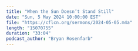 ```yaml
---
title: "When the Sun Doesn’t Stand Still"
date: "Sun, 5 May 2024 10:00:00 EST"
file: "https://cflcn.org/sermons/2024-05-05.m4a"
length: "15070755"
duration: "33:04"
podcast_author: "Bryan Rosenfarb"
---
```

